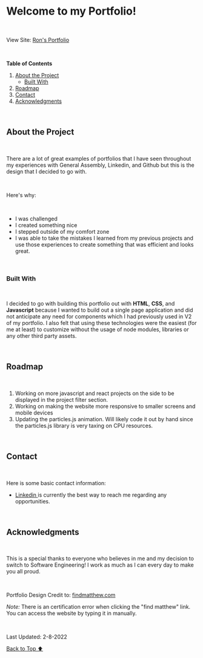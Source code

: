 # Welcome to my Portfolio!

<br>

View Site:  [Ron's Portfolio](https://ronbp95.github.io/port3.0/index.html)

<br>

**Table of Contents**

1. <a href="#about"> About the Project </a>
    - <a href="#built"> Built With</a>
2. <a href="#roadmap"> Roadmap </a>
3. <a href="#contact"> Contact </a>
4. <a href="#acknowledgments"> Acknowledgments </a>



<div id="about"></div>

<br>

## **About the Project**

<br>

There are a lot of great examples of portfolios that I have seen throughout my experiences with General Assembly, Linkedin, and Github but this is the design that I decided to go with.

<br>

Here's why:

<br>

- I was challenged
- I created something nice
- I stepped outside of my comfort zone
- I was able to take the mistakes I learned from my previous projects and use those experiences to create something that was efficient and looks great.

<br>

<div id="built"> </div>

### **Built With**

<br>

I decided to go with building this portfolio out with **HTML**, **CSS**, and **Javascript** because I wanted to build out a single page application and did not anticipate any need for components which I had previously used in V2 of my portfolio. I also felt that using these technologies were the easiest (for me at least) to customize without the usage of node modules, libraries or any other third party assets. 

<br>

<div id="roadmap"> </div>

## **Roadmap**

<br>

1. Working on more javascript and react projects on the side to be displayed in the project filter section.
2. Working on making the website more responsive to smaller screens and mobile devices
3. Updating the particles.js animation. Will likely code it out by hand since the particles.js library is very taxing on CPU resources.

<br>

<div id="contact"> </div>

## **Contact**

<br>

Here is some basic contact information:
- <a href="https://www.linkedin.com/in/ron-magpantay/"> Linkedin </a> is currently the best way to reach me regarding any opportunities. 

<br>

<div id="acknowledgements"> </div>

## **Acknowledgments**

<br>

This is a special thanks to everyone who believes in me and my decision to switch to Software Engineering! I work as much as I can every day to make you all proud.

<br>

Portfolio Design Credit to: <a href="https://findmatthew.com"> findmatthew.com </a>


*Note:* There is an certification error when clicking the "find matthew" link. You can access the website by typing it in manually.

<br>

Last Updated: 2-8-2022 

<a href="#"> Back to Top ⬆️ </a>









